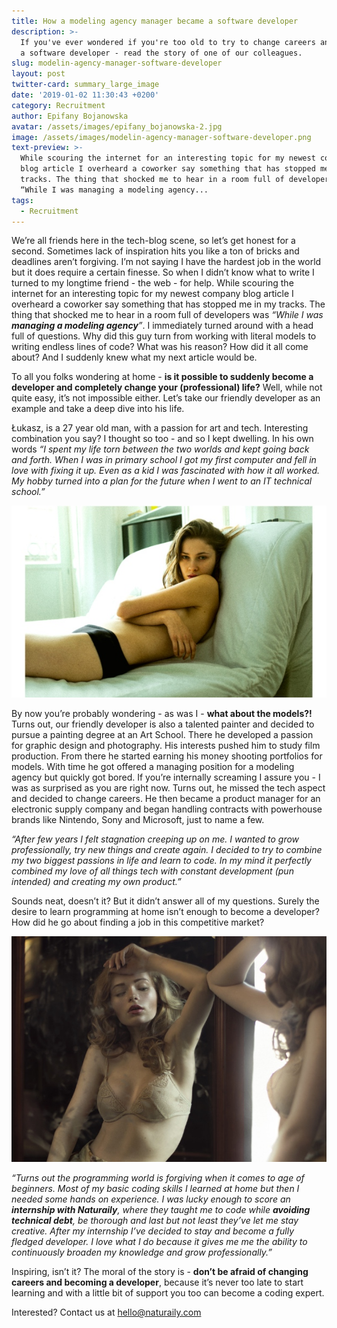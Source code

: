```yaml
---
title: How a modeling agency manager became a software developer
description: >-
  If you've ever wondered if you're too old to try to change careers and become
  a software developer - read the story of one of our colleagues.
slug: modelin-agency-manager-software-developer
layout: post
twitter-card: summary_large_image
date: '2019-01-02 11:30:43 +0200'
category: Recruitment
author: Epifany Bojanowska
avatar: /assets/images/epifany_bojanowska-2.jpg
image: /assets/images/modelin-agency-manager-software-developer.png
text-preview: >-
  While scouring the internet for an interesting topic for my newest company
  blog article I overheard a coworker say something that has stopped me in my
  tracks. The thing that shocked me to hear in a room full of developers was
  “While I was managing a modeling agency...
tags:
  - Recruitment
---
```

We’re all friends here in the tech-blog scene, so let’s get honest for a second. Sometimes lack of inspiration hits you like a ton of bricks and deadlines aren’t forgiving. I’m not saying I have the hardest job in the world but it does require a certain finesse. So when I didn’t know what to write I turned to my longtime friend - the web - for help. While scouring the internet for an interesting topic for my newest company blog article I overheard a coworker say something that has stopped me in my tracks. The thing that shocked me to hear in a room full of developers was _“While I was **managing a modeling agency**”_. I immediately turned around with a head full of questions. Why did this guy turn from working with literal models to writing endless lines of code? What was his reason? How did it all come about? And I suddenly knew what my next article would be.

To all you folks wondering at home - **is it possible to suddenly become a developer and completely change your (professional) life?** Well, while not quite easy, it’s not impossible either. Let’s take our friendly developer as an example and take a deep dive into his life.

Łukasz, is a 27 year old man, with a passion for art and tech. Interesting combination you say? I thought so too - and so I kept dwelling. In his own words _“I spent my life torn between the two worlds and kept going back and forth. When I was in primary school I got my first computer and fell in love with fixing it up. Even as a kid I was fascinated with how it all worked. My hobby turned into a plan for the future when I went to an IT technical school.”_

![model 2 by Lukasz Wac](/assets/images/2.jpg)

By now you’re probably wondering - as was I - **what about the models?!** Turns out, our friendly developer is also a talented painter and decided to pursue a painting degree at an Art School. There he developed a passion for graphic design and photography. His interests pushed him to study film production. From there he started earning his money shooting portfolios for models. With time he got offered a managing position for a modeling agency but quickly got bored. If you’re internally screaming I assure you - I was as surprised as you are right now. Turns out, he missed the tech aspect and decided to change careers. He then became a product manager for an electronic supply company and began handling contracts with powerhouse brands like Nintendo, Sony and Microsoft, just to name a few.

_“After few years I felt stagnation creeping up on me. I wanted to grow professionally, try new things and create again. I decided to try to combine my two biggest passions in life and learn to code. In my mind it perfectly combined my love of all things tech with constant development (pun intended) and creating my own product.”_

Sounds neat, doesn’t it? But it didn’t answer all of my questions. Surely the desire to learn programming at home isn’t enough to become a developer? How did he go about finding a job in this competitive market?

![model 3 by Lukasz Wac](/assets/images/3.jpg)

_“Turns out the programming world is forgiving when it comes to age of beginners. Most of my basic coding skills I learned at home but then I needed some hands on experience. I was lucky enough to score an **internship with Naturaily**, where they taught me to code while **avoiding technical debt**, be thorough and last but not least they’ve let me stay creative. After my internship I’ve decided to stay and become a fully fledged developer. I love what I do because it gives me me the ability to continuously broaden my knowledge and grow professionally.”_

Inspiring, isn’t it? The moral of the story is - **don’t be afraid of changing careers and becoming a developer**, because it’s never too late to start learning and with a little bit of support you too can become a coding expert.

Interested? Contact us at hello@naturaily.com
